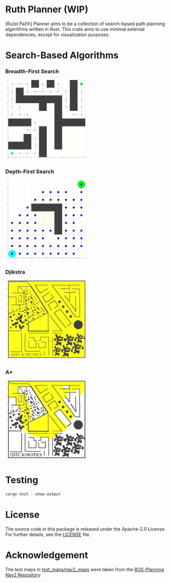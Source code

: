 # Ruth Planner (WIP)
[Ru]st Pa[th] Planner aims to be a collection of search-based path planning algorithms written in Rust.
This crate aims to use minimal external dependencies, except for visualization purposes.

# Search-Based Algorithms

### Breadth-First Search
<img src="test_maps/planners/bfs/test_plan1.png" width="250">

### Depth-First Search
<img src="test_maps/planners/dfs/test_plan3.png" width="250">

### Djikstra
<img src="test_maps/planners/dijkstra/test_plan_ros2.png" width="250">

### A*
<img src="test_maps/planners/a_star/test_plan_ros2.png" width="250">


# Testing
```rust 
cargo test --show-output
```

# License

The source code in this package is released under the Apache-2.0 License. For further details, see the [LICENSE](LICENSE) file.

# Acknowledgement

The test maps in [test_maps/nav2_maps](test_maps/nav2_maps) were taken from the [ROS-Planning Nav2 Repository](https://github.com/ros-planning/navigation2)
